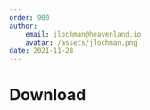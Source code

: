 ```yaml
---
order: 900
author: 
    email: jlochman@heavenland.io
    avatar: /assets/jlochman.png
date: 2021-11-28
---
```


# Download